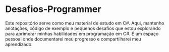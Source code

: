 # Desafios-Programmer
 Este repositório serve como meu material de estudo em C#. Aqui, mantenho anotações, código de exemplo e pequenos desafios que estou explorando para aprimorar minhas habilidades em programação em C#. É um espaço pessoal onde documentarei meu progresso e compartilharei meu aprendizado.
